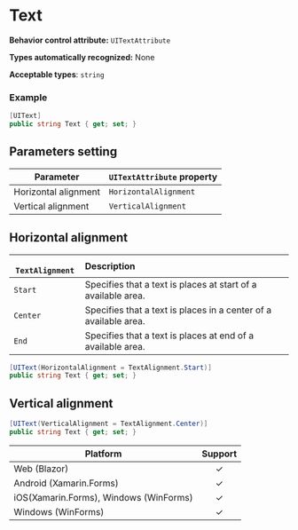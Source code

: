 # Text

**Behavior control attribute:**  `UITextAttribute`

**Types automatically recognized:** None

**Acceptable types**: `string`

###  Example
```csharp
[UIText]
public string Text { get; set; }
```

## Parameters setting

| Parameter | `UITextAttribute` property | 
| -----------|:------------- 
| Horizontal alignment | `HorizontalAlignment` |
| Vertical alignment | `VerticalAlignment` |

## Horizontal alignment

|` TextAlignment` | Description | 
| ------------- |:------------- 
| `Start` | Specifies that a text is places at start of a available area. |
| `Center` | Specifies that a text is places in a center of a available area. |
| `End` | Specifies that a text is places at end of a available area. |

```csharp
[UIText(HorizontalAlignment = TextAlignment.Start)]
public string Text { get; set; }
```

## Vertical alignment

```csharp
[UIText(VerticalAlignment = TextAlignment.Center)]
public string Text { get; set; }
```

| Platform | Support | 
| -----------|:-------------:| 
| Web (Blazor) | &check; |
| Android (Xamarin.Forms) | &check; |
| iOS(Xamarin.Forms), Windows (WinForms) | &check; |
| Windows (WinForms) | &check; |